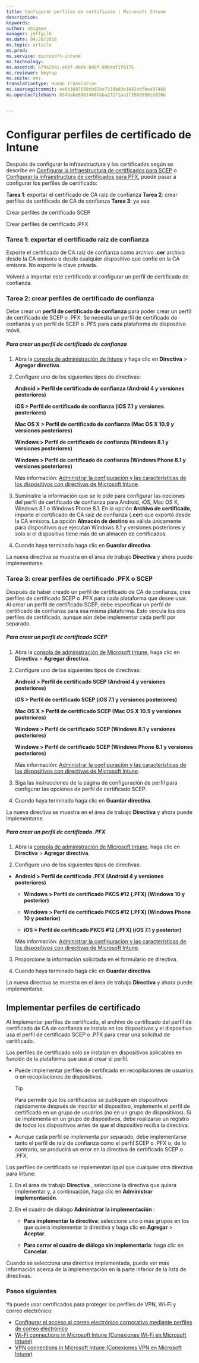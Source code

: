 ```yaml
---
title: Configurar perfiles de certificado | Microsoft Intune
description: 
keywords: 
author: nbigman
manager: jeffgilb
ms.date: 04/28/2016
ms.topic: article
ms.prod: 
ms.service: microsoft-intune
ms.technology: 
ms.assetid: 679a20a1-e66f-4b6b-bd8f-896daf1f8175
ms.reviewer: kmyrup
ms.suite: ems
translationtype: Human Translation
ms.sourcegitcommit: ee6b3607688cb02be7316b83e10424dfbea9746b
ms.openlocfilehash: 8343abe8861468bbba27272aa1f3569390cb826b


---
```


# Configurar perfiles de certificado de Intune
Después de configurar la infraestructura y los certificados según se describe en [Configurar la infraestructura de certificados para SCEP](configure-certificate-infrastructure-for-scep.md) o [Configurar la infraestructura de certificados para PFX](configure-certificate-infrastructure-for-pfx.md), puede pasar a configurar los perfiles de certificado:

**Tarea 1**: exportar el certificado de CA raíz de confianza **Tarea 2**: crear perfiles de certificado de CA de confianza **Tarea 3**: ya sea:

Crear perfiles de certificado SCEP

Crear perfiles de certificado .PFX

### Tarea 1: exportar el certificado raíz de confianza
Exporte el certificado de CA raíz de confianza como archivo **.cer** archivo desde la CA emisora o desde cualquier dispositivo que confíe en la CA emisora. No exporte la clave privada.

Volverá a importar este certificado al configurar un perfil de certificado de confianza.

### Tarea 2: crear perfiles de certificado de confianza
Debe crear un **perfil de certificado de confianza** para poder crear un perfil de certificado de SCEP o .PFX. Se necesita un perfil de certificado de confianza y un perfil de SCEP o .PFS para cada plataforma de dispositivo móvil.

##### Para crear un perfil de certificado de confianza

1.  Abra la [consola de administración de Intune](https://manage.microsoft.com) y haga clic en **Directiva** &gt; **Agregar directiva**.

2.  Configure uno de los siguientes tipos de directivas:

    **Android &gt; Perfil de certificado de confianza (Android 4 y versiones posteriores)**

    **iOS &gt; Perfil de certificado de confianza (iOS 7.1 y versiones posteriores)**

    **Mac OS X &gt; Perfil de certificado de confianza (Mac OS X 10.9 y versiones posteriores)**

    **Windows &gt; Perfil de certificado de confianza (Windows 8.1 y versiones posteriores)**

    **Windows &gt; Perfil de certificado de confianza (Windows Phone 8.1 y versiones posteriores)**

    Más información: [Administrar la configuración y las características de los dispositivos con directivas de Microsoft Intune](manage-settings-and-features-on-your-devices-with-microsoft-intune-policies.md).

3.  Suministre la información que se le pide para configurar las opciones del perfil de certificado de confianza para Android, iOS, Mac OS X, Windows 8.1 o Windows Phone 8.1. En la opción **Archivo de certificado**, importe el certificado de CA raíz de confianza (**.cer**) que exportó desde la CA emisora. La opción **Almacén de destino** es válida únicamente para dispositivos que ejecutan Windows 8.1 y versiones posteriores y solo si el dispositivo tiene más de un almacén de certificados.


4.  Cuando haya terminado haga clic en **Guardar directiva**.

La nueva directiva se muestra en el área de trabajo **Directiva** y ahora puede implementarse.

### Tarea 3: crear perfiles de certificado .PFX o SCEP
Después de haber creado un perfil de certificado de CA de confianza, cree perfiles de certificado SCEP o .PFX para cada plataforma que desee usar. Al crear un perfil de certificado SCEP, debe especificar un perfil de certificado de confianza para esa misma plataforma. Esto vincula los dos perfiles de certificado, aunque aún debe implementar cada perfil por separado.

##### Para crear un perfil de certificado SCEP

1.  Abra la [consola de administración de Microsoft Intune](https://manage.microsoft.com), haga clic en **Directiva** &gt; **Agregar directiva**.

2.  Configure uno de los siguientes tipos de directivas:

    **Android &gt; Perfil de certificado SCEP (Android 4 y versiones posteriores)**

    **iOS &gt; Perfil de certificado SCEP (iOS 7.1 y versiones posteriores)**

    **Mac OS X &gt; Perfil de certificado SCEP (Mac OS X 10.9 y versiones posteriores)**

    **Windows &gt; Perfil de certificado SCEP (Windows 8.1 y versiones posteriores)**

    **Windows &gt; Perfil de certificado SCEP (Windows Phone 8.1 y versiones posteriores)**

    Más información: [Administrar la configuración y las características de los dispositivos con directivas de Microsoft Intune](manage-settings-and-features-on-your-devices-with-microsoft-intune-policies.md).

3.  Siga las instrucciones de la página de configuración de perfil para configurar las opciones de perfil de certificado SCEP.

4.  Cuando haya terminado haga clic en **Guardar directiva**.

La nueva directiva se muestra en el área de trabajo **Directiva** y ahora puede implementarse.

##### Para crear un perfil de certificado .PFX

1.  Abra la [consola de administración de Microsoft Intune](https://manage.microsoft.com), haga clic en **Directiva** &gt; **Agregar directiva**.

2.  Configure uno de los siguientes tipos de directivas:



-   **Android &gt; Perfil de certificado .PFX (Android 4 y versiones posteriores)**

    -   **Windows &gt; Perfil de certificado PKCS #12 (.PFX) (Windows 10 y posterior)**

    -   **Windows &gt; Perfil de certificado PKCS #12 (.PFX) (Windows Phone 10 y posterior)**

    -    **iOS > Perfil de certificado PKCS #12 (.PFX) (iOS 7.1 y posterior)**    

    Más información: [Administrar la configuración y las características de los dispositivos con directivas de Microsoft Intune](manage-settings-and-features-on-your-devices-with-microsoft-intune-policies.md).

3.  Proporcione la información solicitada en el formulario de directiva.

4.  Cuando haya terminado haga clic en **Guardar directiva**.

La nueva directiva se muestra en el área de trabajo **Directiva** y ahora puede implementarse.

## Implementar perfiles de certificado
Al implementar perfiles de certificado, el archivo de certificado del perfil de certificado de CA de confianza se instala en los dispositivos y el dispositivo usa el perfil de certificado SCEP o .PFX para crear una solicitud de certificado.

Los perfiles de certificado solo se instalan en dispositivos aplicables en función de la plataforma que use al crear el perfil.

-   Puede implementar perfiles de certificado en recopilaciones de usuarios o en recopilaciones de dispositivos.

    > [!TIP]
    > Para permitir que los certificados se publiquen en dispositivos rápidamente después de inscribir el dispositivo, implemente el perfil de certificado en un grupo de usuarios (no en un grupo de dispositivos). Si se implementa en un grupo de dispositivos, debe realizarse un registro de todos los dispositivos antes de que el dispositivo reciba la directiva.

-   Aunque cada perfil se implementa por separado, debe implementarse tanto el perfil de raíz de confianza como el perfil SCEP o .PFX o, de lo contrario, se producirá un error en la directiva de certificado SCEP o .PFX.

Los perfiles de certificado se implementan igual que cualquier otra directiva para Intune:

1.  En el área de trabajo **Directiva** , seleccione la directiva que quiera implementar y, a continuación, haga clic en **Administrar implementación**.

2.  En el cuadro de diálogo **Administrar la implementación** :

    -   **Para implementar la directiva**: seleccione uno o más grupos en los que quiera implementar la directiva y haga clic en **Agregar** &gt; **Aceptar**.

    -   **Para cerrar el cuadro de diálogo sin implementarla**: haga clic en **Cancelar**.

Cuando se selecciona una directiva implementada, puede ver más información acerca de la implementación en la parte inferior de la lista de directivas.
###  Pasos siguientes

Ya puede usar certificados para proteger los perfiles de VPN, Wi-Fi y correo electrónico:

-  [Configurar el acceso al correo electrónico corporativo mediante perfiles de correo electrónico](configure-access-to-corporate-email-using-email-profiles-with-Microsoft-Intune.md)
-  [Wi-Fi connections in Microsoft Intune (Conexiones Wi-Fi en Microsoft Intune)](wi-fi-connections-in-microsoft-intune.md)
-  [VPN connections in Microsoft Intune (Conexiones VPN en Microsoft Intune)](vpn-connections-in-microsoft-intune.md)



<!--HONumber=Jun16_HO4-->



